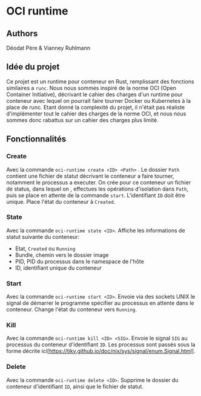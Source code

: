 # OCI runtime

## Authors
Déodat Père & Vianney Ruhlmann

## Idée du projet

Ce projet est un runtime pour conteneur en Rust, remplissant des fonctions similaires a ```runc```. Nous nous sommes inspiré de la norme OCI (Open Container Initiative), décrivant le cahier des charges d'un runtime pour conteneur avec lequel on pourrait faire tourner Docker ou Kubernetes à la place de runc. Etant donné la complexité du projet, il n'était pas réaliste d'implémenter tout le cahier des charges de la norme OCI, et nous nous sommes donc rabattus sur un cahier des charges plus limité.

## Fonctionnalités

### Create

Avec la commande ```oci-runtime create <ID> <Path>``` . 
Le dossier ```Path``` contient une fichier de statut décrivant le conteneur a faire tourner, notamment le processus a executer. On crée pour ce conteneur un fichier de status, dans lequel on , effectues les opérations d'isolation dans ```Path```, puis se place en attente de la commande ```start```. L'identifiant ```ID``` doit être unique. Place l'état du conteneur à ```Created```.

### State

Avec la commande ```oci-runtime state <ID>```.
Affiche les informations de statut suivante du conteneur:
- Etat, ```Created``` ou ```Running```
- Bundle, chemin vers le dossier image
- PID, PID du processus dans le namespace de l'hôte
- ID, identifiant unique du conteneur

### Start

Avec la commande ```oci-runtime start <ID>```.
Envoie via des sockets UNIX le signal de démarrer le programme spécifier au processus en attente dans le conteneur. Change l'état du conteneur vers ```Running```.

### Kill

Avec la commande ```oci-runtime kill <ID> <SIG>```.
Envoie le signal ```SIG``` au processus du conteneur d'identifiant ```ID```.
Les processus sont passés sous la forme décrite ici[https://tikv.github.io/doc/nix/sys/signal/enum.Signal.html].

### Delete

Avec la commande ```oci-runtime delete <ID>```.
Supprime le dossier du conteneur d'identifiant ```ID```, ainsi que le fichier de statut.